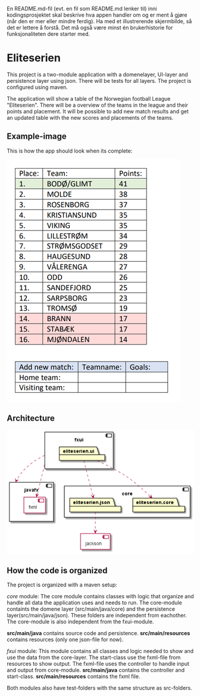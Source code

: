 En README.md-fil (evt. en fil som README.md lenker til) inni kodingsprosjektet skal beskrive hva appen handler om og er ment å gjøre (når den er mer eller mindre ferdig). Ha med et illustrerende skjermbilde, så det er lettere å forstå. Det må også være minst én brukerhistorie for funksjonaliteten dere starter med.

# Eliteserien

This project is a two-module application with a domenelayer, UI-layer and persistence layer using json. There will be tests for all layers. The project is configured using maven. 

The application will show a table of the Norwegian football League "Eliteserien". There will be a overview of the teams in the league and their points and placement. It will be possible to add new match results and get an updated table with the new scores and placements of the teams. 

## Example-image

This is how the app should look when its complete:

![Exampleimage](docs/images/eliteserienexample.png)

## Architecture

![Architecture](docs/images/architecture.png)

## How the code is organized

The project is organized with a maven setup:

*core* module:
The core module contains classes with logic that organize and handle all data the application uses and needs to run. The core-module containts the domene layer (src/main/java/core) and the persistence layer(src/main/java/json). These folders are independent from eachother. The core-module is also independent from the fxui-module.

**src/main/java** contains source code and persistence.
**src/main/resources** contains resources (only one json-file for now).

*fxui* module:
This module contains all classes and logic needed to show and use the data from the core-layer. The start-class use the fxml-file from resources to show output. The fxml-file uses the controller to handle input and output from core-module. 
**src/main/java** contains the controller and start-class.
**src/main/resources** contains the fxml file.

Both modules also have test-folders with the same structure as src-folders.